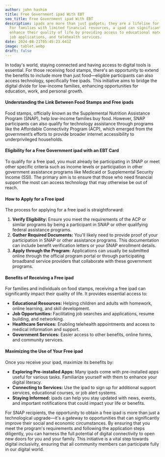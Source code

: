 ```yaml
---
author: john hashim
title: Free Government ipad With EBT
seo_title: Free Government ipad With EBT
description: ipads are more than just gadgets; they are a lifeline for many.
  For families with limited financial resources, a ipad can significantly
  enhance their quality of life by providing access to educational materials,
  job applications, and telehealth services.
date: 2024-08-21T05:45:23.641Z
image: tablet.webp
draft: false
---
```



In today's world, staying connected and having access to digital tools is essential. For those receiving food stamps, there's an opportunity to extend the benefits to include more than just food—eligible participants can also access technology, specifically free ipads. This initiative aims to bridge the digital divide for low-income families, enhancing opportunities for education, work, and personal growth.

#### Understanding the Link Between Food Stamps and Free ipads

Food stamps, officially known as the Supplemental Nutrition Assistance Program (SNAP), help low-income families buy food. However, SNAP participants can also qualify for technology assistance through programs like the Affordable Connectivity Program (ACP), which emerged from the government’s efforts to provide broader internet accessibility to underprivileged households.

#### Eligibility for a Free Government ipad with an EBT Card

To qualify for a free ipad, you must already be participating in SNAP or meet other specific criteria such as income levels or participation in other government assistance programs like Medicaid or Supplemental Security Income (SSI). The primary aim is to ensure that those who need financial support the most can access technology that may otherwise be out of reach.

#### How to Apply for a Free ipad

The process for applying for a free ipad is straightforward:
1. **Verify Eligibility:** Ensure you meet the requirements of the ACP or similar programs by being a participant in SNAP or other qualifying federal assistance programs.
2. **Gather Required Documents:** You'll likely need to provide proof of your participation in SNAP or other assistance programs. This documentation can include benefit verification letters or your SNAP enrollment details.
3. **Apply through the Program:** Applications can usually be submitted online through the official program portal or through participating broadband service providers that collaborate with these government programs.

#### Benefits of Receiving a Free ipad

For families and individuals on food stamps, receiving a free ipad can significantly impact their quality of life. It provides essential access to:
- **Educational Resources:** Helping children and adults with homework, online learning, and skill development.
- **Job Opportunities:** Facilitating job searches and applications, resume building, and networking.
- **Healthcare Services:** Enabling telehealth appointments and access to medical information and support.
- **Government Services:** Easier access to other benefits, online forms, and community services.

#### Maximizing the Use of Your Free ipad

Once you receive your ipad, maximize its benefits by:
- **Exploring Pre-installed Apps:** Many ipads come with pre-installed apps useful for various tasks. Familiarize yourself with them to enhance your digital literacy.
- **Connecting to Services:** Use the ipad to sign up for additional support services, educational courses, or job alert systems.
- **Staying Informed:** ipads can help you stay updated with news, events, and important notifications that could impact your life or benefits.


For SNAP recipients, the opportunity to obtain a free ipad is more than just a technological upgrade—it's a gateway to opportunities that can significantly improve their social and economic circumstances. By ensuring that you meet the program's requirements and following the application steps diligently, you can harness the full potential of digital connectivity to open new doors for you and your family. This initiative is a vital step towards digital inclusivity, ensuring that all community members can participate fully in our digital world.


